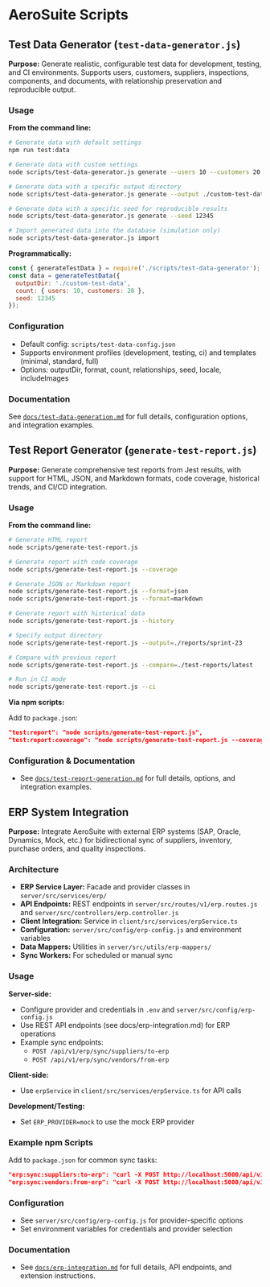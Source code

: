 # AeroSuite Scripts

## Test Data Generator (`test-data-generator.js`)

**Purpose:**
Generate realistic, configurable test data for development, testing, and CI environments. Supports users, customers, suppliers, inspections, components, and documents, with relationship preservation and reproducible output.

### Usage

**From the command line:**

```bash
# Generate data with default settings
npm run test:data

# Generate data with custom settings
node scripts/test-data-generator.js generate --users 10 --customers 20 --suppliers 15

# Generate data with a specific output directory
node scripts/test-data-generator.js generate --output ./custom-test-data

# Generate data with a specific seed for reproducible results
node scripts/test-data-generator.js generate --seed 12345

# Import generated data into the database (simulation only)
node scripts/test-data-generator.js import
```

**Programmatically:**

```js
const { generateTestData } = require('./scripts/test-data-generator');
const data = generateTestData({
  outputDir: './custom-test-data',
  count: { users: 10, customers: 20 },
  seed: 12345
});
```

### Configuration

- Default config: `scripts/test-data-config.json`
- Supports environment profiles (development, testing, ci) and templates (minimal, standard, full)
- Options: outputDir, format, count, relationships, seed, locale, includeImages

### Documentation

See [`docs/test-data-generation.md`](../docs/test-data-generation.md) for full details, configuration options, and integration examples.

## Test Report Generator (`generate-test-report.js`)

**Purpose:**
Generate comprehensive test reports from Jest results, with support for HTML, JSON, and Markdown formats, code coverage, historical trends, and CI/CD integration.

### Usage

**From the command line:**

```bash
# Generate HTML report
node scripts/generate-test-report.js

# Generate report with code coverage
node scripts/generate-test-report.js --coverage

# Generate JSON or Markdown report
node scripts/generate-test-report.js --format=json
node scripts/generate-test-report.js --format=markdown

# Generate report with historical data
node scripts/generate-test-report.js --history

# Specify output directory
node scripts/generate-test-report.js --output=./reports/sprint-23

# Compare with previous report
node scripts/generate-test-report.js --compare=./test-reports/latest

# Run in CI mode
node scripts/generate-test-report.js --ci
```

**Via npm scripts:**

Add to `package.json`:

```json
"test:report": "node scripts/generate-test-report.js",
"test:report:coverage": "node scripts/generate-test-report.js --coverage"
```

### Configuration & Documentation

- See [`docs/test-report-generation.md`](../docs/test-report-generation.md) for full details, options, and integration examples.

## ERP System Integration

**Purpose:**
Integrate AeroSuite with external ERP systems (SAP, Oracle, Dynamics, Mock, etc.) for bidirectional sync of suppliers, inventory, purchase orders, and quality inspections.

### Architecture
- **ERP Service Layer:** Facade and provider classes in `server/src/services/erp/`
- **API Endpoints:** REST endpoints in `server/src/routes/v1/erp.routes.js` and `server/src/controllers/erp.controller.js`
- **Client Integration:** Service in `client/src/services/erpService.ts`
- **Configuration:** `server/src/config/erp-config.js` and environment variables
- **Data Mappers:** Utilities in `server/src/utils/erp-mappers/`
- **Sync Workers:** For scheduled or manual sync

### Usage

**Server-side:**
- Configure provider and credentials in `.env` and `server/src/config/erp-config.js`
- Use REST API endpoints (see docs/erp-integration.md) for ERP operations
- Example sync endpoints:
  - `POST /api/v1/erp/sync/suppliers/to-erp`
  - `POST /api/v1/erp/sync/vendors/from-erp`

**Client-side:**
- Use `erpService` in `client/src/services/erpService.ts` for API calls

**Development/Testing:**
- Set `ERP_PROVIDER=mock` to use the mock ERP provider

### Example npm Scripts

Add to `package.json` for common sync tasks:

```json
"erp:sync:suppliers:to-erp": "curl -X POST http://localhost:5000/api/v1/erp/sync/suppliers/to-erp",
"erp:sync:vendors:from-erp": "curl -X POST http://localhost:5000/api/v1/erp/sync/vendors/from-erp"
```

### Configuration
- See `server/src/config/erp-config.js` for provider-specific options
- Set environment variables for credentials and provider selection

### Documentation
- See [`docs/erp-integration.md`](../docs/erp-integration.md) for full details, API endpoints, and extension instructions. 
